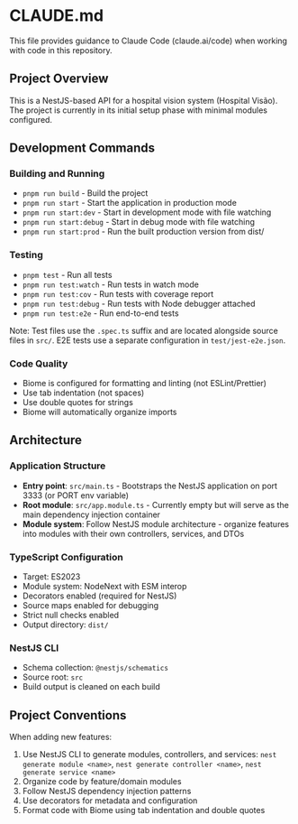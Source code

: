 # CLAUDE.md

This file provides guidance to Claude Code (claude.ai/code) when working with code in this repository.

## Project Overview

This is a NestJS-based API for a hospital vision system (Hospital Visão). The project is currently in its initial setup phase with minimal modules configured.

## Development Commands

### Building and Running
- `pnpm run build` - Build the project
- `pnpm run start` - Start the application in production mode
- `pnpm run start:dev` - Start in development mode with file watching
- `pnpm run start:debug` - Start in debug mode with file watching
- `pnpm run start:prod` - Run the built production version from dist/

### Testing
- `pnpm test` - Run all tests
- `pnpm run test:watch` - Run tests in watch mode
- `pnpm run test:cov` - Run tests with coverage report
- `pnpm run test:debug` - Run tests with Node debugger attached
- `pnpm run test:e2e` - Run end-to-end tests

Note: Test files use the `.spec.ts` suffix and are located alongside source files in `src/`. E2E tests use a separate configuration in `test/jest-e2e.json`.

### Code Quality
- Biome is configured for formatting and linting (not ESLint/Prettier)
- Use tab indentation (not spaces)
- Use double quotes for strings
- Biome will automatically organize imports

## Architecture

### Application Structure
- **Entry point**: `src/main.ts` - Bootstraps the NestJS application on port 3333 (or PORT env variable)
- **Root module**: `src/app.module.ts` - Currently empty but will serve as the main dependency injection container
- **Module system**: Follow NestJS module architecture - organize features into modules with their own controllers, services, and DTOs

### TypeScript Configuration
- Target: ES2023
- Module system: NodeNext with ESM interop
- Decorators enabled (required for NestJS)
- Source maps enabled for debugging
- Strict null checks enabled
- Output directory: `dist/`

### NestJS CLI
- Schema collection: `@nestjs/schematics`
- Source root: `src`
- Build output is cleaned on each build

## Project Conventions

When adding new features:
1. Use NestJS CLI to generate modules, controllers, and services: `nest generate module <name>`, `nest generate controller <name>`, `nest generate service <name>`
2. Organize code by feature/domain modules
3. Follow NestJS dependency injection patterns
4. Use decorators for metadata and configuration
5. Format code with Biome using tab indentation and double quotes
